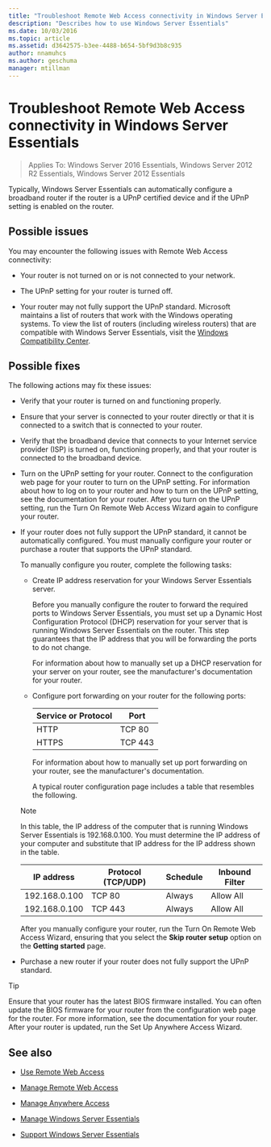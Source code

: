 ```yaml
---
title: "Troubleshoot Remote Web Access connectivity in Windows Server Essentials"
description: "Describes how to use Windows Server Essentials"
ms.date: 10/03/2016
ms.topic: article
ms.assetid: d3642575-b3ee-4488-b654-5bf9d3b8c935
author: nnamuhcs
ms.author: geschuma
manager: mtillman
---
```


# Troubleshoot Remote Web Access connectivity in Windows Server Essentials

>Applies To: Windows Server 2016 Essentials, Windows Server 2012 R2 Essentials, Windows Server 2012 Essentials

 Typically, Windows Server Essentials can automatically configure a broadband router if the router is a UPnP certified device and if the UPnP setting is enabled on the router.

## Possible issues
 You may encounter the following issues with Remote Web Access connectivity:

-   Your router is not turned on or is not connected to your network.

-   The UPnP setting for your router is turned off.

-   Your router may not fully support the UPnP standard. Microsoft maintains a list of routers that work with the Windows operating systems. To view the list of routers (including wireless routers) that are compatible with Windows Server Essentials, visit the [Windows Compatibility Center](https://www.microsoft.com/windows/compatibility/CompatCenter/Home).

## Possible fixes
 The following actions may fix these issues:

- Verify that your router is turned on and functioning properly.

- Ensure that your server is connected to your router directly or that it is connected to a switch that is connected to your router.

- Verify that the broadband device that connects to your Internet service provider (ISP) is turned on, functioning properly, and that your router is connected to the broadband device.

- Turn on the UPnP setting for your router. Connect to the configuration web page for your router to turn on the UPnP setting. For information about how to log on to your router and how to turn on the UPnP setting, see the documentation for your router. After you turn on the UPnP setting, run the Turn On  Remote Web Access Wizard again to configure your router.

- If your router does not fully support the UPnP standard, it cannot be automatically configured. You must manually configure your router or purchase a router that supports the UPnP standard.

   To manually configure you router, complete the following tasks:

  - Create IP address reservation for your Windows Server Essentials server.

     Before you manually configure the router to forward the required ports to Windows Server Essentials, you must set up a Dynamic Host Configuration Protocol (DHCP) reservation for your server that is running Windows Server Essentials on the router. This step guarantees that the IP address that you will be forwarding the ports to do not change.

     For information about how to manually set up a DHCP reservation for your server on your router, see the manufacturer's documentation for your router.

  - Configure port forwarding on your router for the following ports:

    |Service or Protocol|Port|
    |-------------------------|----------|
    |HTTP|TCP 80|
    |HTTPS|TCP 443|

    For information about how to manually set up port forwarding on your router, see the manufacturer's documentation.

    A typical router configuration page includes a table that resembles the following.

  > [!NOTE]
  >  In this table, the IP address of the computer that is running Windows Server Essentials is 192.168.0.100. You must determine the IP address of your computer and substitute that IP address for the IP address shown in the table.

  |IP address|Protocol (TCP/UDP)|Schedule|Inbound Filter|
  |----------------|---------------------------|--------------|--------------------|
  |192.168.0.100|TCP 80|Always|Allow All|
  |192.168.0.100|TCP 443|Always|Allow All|

   After you manually configure your router, run the Turn On  Remote Web Access Wizard, ensuring that you select the **Skip router setup** option on the **Getting started** page.

- Purchase a new router if your router does not fully support the UPnP standard.

> [!TIP]
>  Ensure that your router has the latest BIOS firmware installed. You can often update the BIOS firmware for your router from the configuration web page for the router. For more information, see the documentation for your router. After your router is updated, run the Set Up Anywhere Access Wizard.

## See also

-   [Use Remote Web Access](../use/Use-Remote-Web-Access-in-Windows-Server-Essentials.md)

-   [Manage Remote Web Access](../manage/Manage-Remote-Web-Access-in-Windows-Server-Essentials.md)

-   [Manage Anywhere Access](../manage/Manage-Anywhere-Access-in-Windows-Server-Essentials.md)

-   [Manage Windows Server Essentials](../manage/Manage-Windows-Server-Essentials.md)

-   [Support Windows Server Essentials](../support/Support-Windows-Server-Essentials.md)

